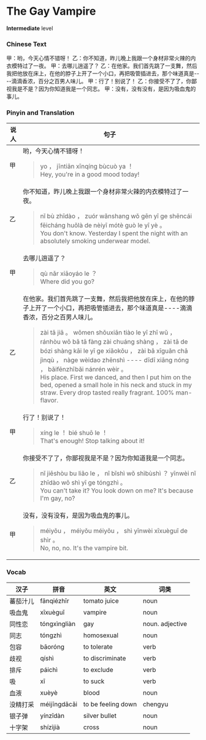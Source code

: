 # The Gay Vampire
**Intermediate** level
### Chinese Text
甲：哟，今天心情不错呀！
乙：你不知道，昨儿晚上我跟一个身材非常火辣的内衣模特过了一夜。
甲：去哪儿逍遥了？
乙：在他家。我们首先跳了一支舞，然后我把他放在床上，在他的脖子上开了一个小口，再把吸管插进去，那个味道真是----滴滴香浓，百分之百男人味儿。
甲：行了！别说了！
乙：你接受不了了，你鄙视我是不是？因为你知道我是一个同志。
甲：没有，没有没有，是因为吸血鬼的事儿。

### Pinyin and Translation
|说人|句子|
|----|----|
|甲|哟，今天心情不错呀！<blockquote>yo ， jīntiān xīnqíng bùcuò ya ！<br />Hey, you're in a good mood today!</blockquote>|
|乙|你不知道，昨儿晚上我跟一个身材非常火辣的内衣模特过了一夜。<blockquote>nǐ bù zhīdào ， zuór wǎnshang wǒ gēn yī ge shēncái fēicháng huǒlà de nèiyī mótè guò le yī yè 。<br />You don't know. Yesterday I spent the night with an absolutely smoking underwear model.</blockquote>|
|甲|去哪儿逍遥了？<blockquote>qù nǎr xiāoyáo le ？<br />Where did you go?</blockquote>|
|乙|在他家。我们首先跳了一支舞，然后我把他放在床上，在他的脖子上开了一个小口，再把吸管插进去，那个味道真是----滴滴香浓，百分之百男人味儿。<blockquote>zài tā jiā 。 wǒmen shǒuxiān tiào le yī zhī wǔ ， ránhòu wǒ bǎ tā fàng zài chuáng shàng ， zài tā de bózi shàng kāi le yī ge xiǎokǒu ， zài bǎ xīguǎn chā jìnqù ， nàge wèidao zhēnshì ---- dīdī xiāng nóng ， bǎifēnzhībǎi nánrén wèir 。<br />His place. First we danced, and then I put him on the bed, opened a small hole in his neck and stuck in my straw. Every drop tasted really fragrant. 100% man-flavor.</blockquote>|
|甲|行了！别说了！<blockquote>xíng le ！ bié shuō le ！<br />That's enough! Stop talking about it!</blockquote>|
|乙|你接受不了了，你鄙视我是不是？因为你知道我是一个同志。<blockquote>nǐ jiēshòu bu liǎo le ， nǐ bǐshì wǒ shìbùshì ？ yīnwèi nǐ zhīdào wǒ shì yī ge tóngzhì 。<br />You can't take it? You look down on me? It's because I'm gay, no?</blockquote>|
|甲|没有，没有没有，是因为吸血鬼的事儿。<blockquote>méiyǒu ， méiyǒu méiyǒu ， shì yīnwèi xīxuèguǐ de shìr 。<br />No, no, no. It's the vampire bit.</blockquote>|
### Vocab
|汉子|拼音|英文|词类|
|----|----|----|----|
|蕃茄汁儿|fānqiézhīr|tomato juice|noun|
|吸血鬼|xīxuèguǐ|vampire|noun|
|同性恋|tóngxìngliàn|gay|noun. adjective|
|同志|tóngzhì|homosexual|noun|
|包容|bāoróng|to tolerate|verb|
|歧视|qíshì|to discriminate|verb|
|排斥|páichì|to exclude|verb|
|吸|xī|to suck|verb|
|血液|xuèyè|blood|noun|
|没精打采|méijīngdǎcǎi|to be feeling down|chengyu|
|银子弹|yínzǐdàn|silver bullet|noun|
|十字架|shízìjià|cross|noun|